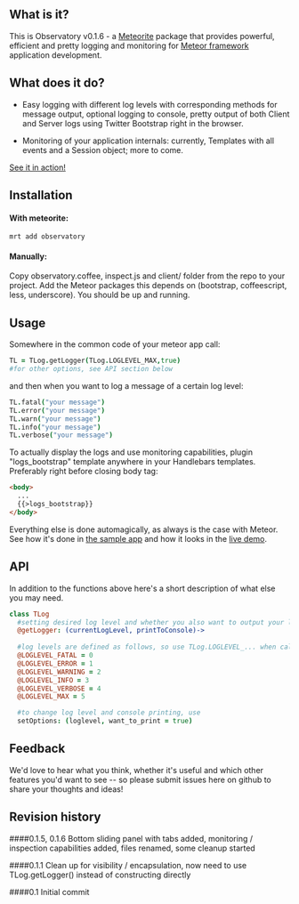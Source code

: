 What is it?
-------------
This is Observatory v0.1.6 - a [Meteorite](https://github.com/oortcloud/meteorite) package that provides powerful, efficient and pretty logging 
and monitoring for [Meteor framework](http://meteor.com) application development. 

What does it do?
------------------
* Easy logging with different log levels with corresponding methods for message output, optional 
logging to console, pretty output of both Client and Server logs using Twitter Bootstrap right in the browser.

* Monitoring of your application internals: currently, Templates with all events and a Session object; more to come.

[See it in action!](http://observatory.meteor.com)

Installation
-----------------
#### With meteorite:

	mrt add observatory

#### Manually:
Copy observatory.coffee, inspect.js and client/ folder from the repo to your project. Add the Meteor packages this depends on (bootstrap, coffeescript, less, underscore). You should be up and running.

Usage
---------
Somewhere in the common code of your meteor app call:
```coffeescript
TL = TLog.getLogger(TLog.LOGLEVEL_MAX,true)
#for other options, see API section below
```
and then when you want to log a message of a certain log level:
```coffeescript
TL.fatal("your message")
TL.error("your message")
TL.warn("your message")
TL.info("your message")
TL.verbose("your message")
```
To actually display the logs and use monitoring capabilities, plugin "logs_bootstrap" template anywhere in your Handlebars templates. Preferably right before closing body tag:
```html
<body>
  ...
  {{>logs_bootstrap}}
</body>
```

Everything else is done automagically, as always is the case with Meteor. See how it's done in [the sample app](https://github.com/jhoxray/telescope) and how it looks in the 
[live demo](http://observatory.meteor.com).


API
---------
In addition to the functions above here's a short description of what else you may need.
```coffeescript
class TLog
  #setting desired log level and whether you also want to output your log messages to the console (true or false)
  @getLogger: (currentLogLevel, printToConsole)->
  
  #log levels are defined as follows, so use TLog.LOGLEVEL_... when calling get Logger()
  @LOGLEVEL_FATAL = 0
  @LOGLEVEL_ERROR = 1
  @LOGLEVEL_WARNING = 2
  @LOGLEVEL_INFO = 3
  @LOGLEVEL_VERBOSE = 4
  @LOGLEVEL_MAX = 5

  #to change log level and console printing, use
  setOptions: (loglevel, want_to_print = true)
```

Feedback
----------
We'd love to hear what you think, whether it's useful and which other features you'd want to see -- so please submit issues here on github to share your thoughts and ideas!

Revision history
-----------------
####0.1.5, 0.1.6
Bottom sliding panel with tabs added, monitoring / inspection capabilities added, files renamed, some cleanup started

####0.1.1 
Clean up for visibility / encapsulation, now need to use TLog.getLogger() instead of constructing directly

####0.1
Initial commit 

